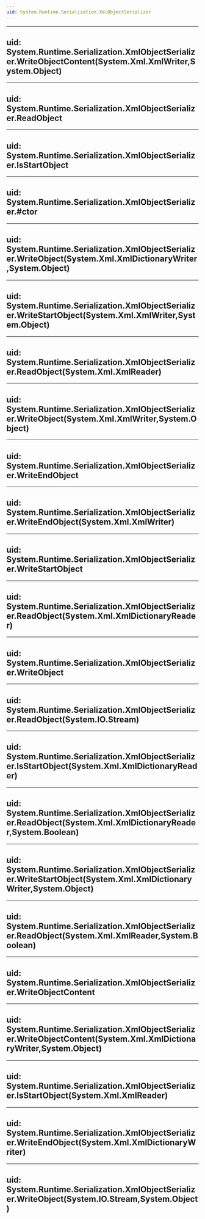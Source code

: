 ```yaml
---
uid: System.Runtime.Serialization.XmlObjectSerializer
---
```


---
uid: System.Runtime.Serialization.XmlObjectSerializer.WriteObjectContent(System.Xml.XmlWriter,System.Object)
---

---
uid: System.Runtime.Serialization.XmlObjectSerializer.ReadObject
---

---
uid: System.Runtime.Serialization.XmlObjectSerializer.IsStartObject
---

---
uid: System.Runtime.Serialization.XmlObjectSerializer.#ctor
---

---
uid: System.Runtime.Serialization.XmlObjectSerializer.WriteObject(System.Xml.XmlDictionaryWriter,System.Object)
---

---
uid: System.Runtime.Serialization.XmlObjectSerializer.WriteStartObject(System.Xml.XmlWriter,System.Object)
---

---
uid: System.Runtime.Serialization.XmlObjectSerializer.ReadObject(System.Xml.XmlReader)
---

---
uid: System.Runtime.Serialization.XmlObjectSerializer.WriteObject(System.Xml.XmlWriter,System.Object)
---

---
uid: System.Runtime.Serialization.XmlObjectSerializer.WriteEndObject
---

---
uid: System.Runtime.Serialization.XmlObjectSerializer.WriteEndObject(System.Xml.XmlWriter)
---

---
uid: System.Runtime.Serialization.XmlObjectSerializer.WriteStartObject
---

---
uid: System.Runtime.Serialization.XmlObjectSerializer.ReadObject(System.Xml.XmlDictionaryReader)
---

---
uid: System.Runtime.Serialization.XmlObjectSerializer.WriteObject
---

---
uid: System.Runtime.Serialization.XmlObjectSerializer.ReadObject(System.IO.Stream)
---

---
uid: System.Runtime.Serialization.XmlObjectSerializer.IsStartObject(System.Xml.XmlDictionaryReader)
---

---
uid: System.Runtime.Serialization.XmlObjectSerializer.ReadObject(System.Xml.XmlDictionaryReader,System.Boolean)
---

---
uid: System.Runtime.Serialization.XmlObjectSerializer.WriteStartObject(System.Xml.XmlDictionaryWriter,System.Object)
---

---
uid: System.Runtime.Serialization.XmlObjectSerializer.ReadObject(System.Xml.XmlReader,System.Boolean)
---

---
uid: System.Runtime.Serialization.XmlObjectSerializer.WriteObjectContent
---

---
uid: System.Runtime.Serialization.XmlObjectSerializer.WriteObjectContent(System.Xml.XmlDictionaryWriter,System.Object)
---

---
uid: System.Runtime.Serialization.XmlObjectSerializer.IsStartObject(System.Xml.XmlReader)
---

---
uid: System.Runtime.Serialization.XmlObjectSerializer.WriteEndObject(System.Xml.XmlDictionaryWriter)
---

---
uid: System.Runtime.Serialization.XmlObjectSerializer.WriteObject(System.IO.Stream,System.Object)
---
